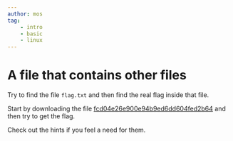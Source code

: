 ```yaml
---
author: mos
tag:
    - intro
    - basic
    - linux
---
```

A file that contains other files
============================

Try to find the file `flag.txt` and then find the real flag inside that file.

Start by downloading the file [fcd04e26e900e94b9ed6dd604fed2b64](target/fcd04e26e900e94b9ed6dd604fed2b64?raw=true) and then try to get the flag.

Check out the hints if you feel a need for them.
